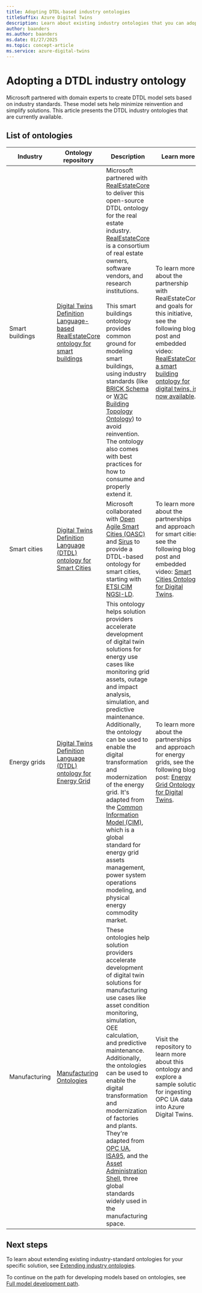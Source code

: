 ```yaml
---
title: Adopting DTDL-based industry ontologies
titleSuffix: Azure Digital Twins
description: Learn about existing industry ontologies that you can adopt for Azure Digital Twins
author: baanders
ms.author: baanders
ms.date: 01/27/2025
ms.topic: concept-article
ms.service: azure-digital-twins
---
```


# Adopting a DTDL industry ontology

Microsoft partnered with domain experts to create DTDL model sets based on industry standards. These model sets help minimize reinvention and simplify solutions. This article presents the DTDL industry ontologies that are currently available.

## List of ontologies

| Industry | Ontology repository | Description | Learn more |
|  --- |  --- |  --- | --- |
| Smart buildings | [Digital Twins Definition Language-based RealEstateCore ontology for smart buildings](https://github.com/Azure/opendigitaltwins-building) | Microsoft partnered with [RealEstateCore](https://www.realestatecore.io/) to deliver this open-source DTDL ontology for the real estate industry. [RealEstateCore](https://www.realestatecore.io/) is a consortium of real estate owners, software vendors, and research institutions.<br><br>This smart buildings ontology provides common ground for modeling smart buildings, using industry standards (like [BRICK Schema](https://ontology.brickschema.org/) or [W3C Building Topology Ontology](https://w3c-lbd-cg.github.io/bot/index.html)) to avoid reinvention. The ontology also comes with best practices for how to consume and properly extend it. | To learn more about the partnership with RealEstateCore and goals for this initiative, see the following blog post and embedded video: [RealEstateCore, a smart building ontology for digital twins, is now available](https://techcommunity.microsoft.com/t5/internet-of-things/realestatecore-a-smart-building-ontology-for-digital-twins-is/ba-p/1914794). |
| Smart cities | [Digital Twins Definition Language (DTDL) ontology for Smart Cities](https://github.com/Azure/opendigitaltwins-smartcities) | Microsoft collaborated with [Open Agile Smart Cities (OASC)](https://oascities.org/) and [Sirus](https://sirus.be/) to provide a DTDL-based ontology for smart cities, starting with [ETSI CIM NGSI-LD](https://www.etsi.org/committee/cim). | To learn more about the partnerships and approach for smart cities, see the following blog post and embedded video: [Smart Cities Ontology for Digital Twins](https://techcommunity.microsoft.com/t5/internet-of-things/smart-cities-ontology-for-digital-twins/ba-p/2166585). |
| Energy grids | [Digital Twins Definition Language (DTDL) ontology for Energy Grid](https://github.com/Azure/opendigitaltwins-energygrid/) | This ontology helps solution providers accelerate development of digital twin solutions for energy use cases like monitoring grid assets, outage and impact analysis, simulation, and predictive maintenance. Additionally, the ontology can be used to enable the digital transformation and modernization of the energy grid. It's adapted from the [Common Information Model (CIM)](https://en.wikipedia.org/wiki/Common_Information_Model_%28electricity%29), which is a global standard for energy grid assets management, power system operations modeling, and physical energy commodity market. | To learn more about the partnerships and approach for energy grids, see the following blog post: [Energy Grid Ontology for Digital Twins](https://techcommunity.microsoft.com/t5/internet-of-things/energy-grid-ontology-for-digital-twins-is-now-available/ba-p/2325134). |
| Manufacturing | [Manufacturing Ontologies](https://github.com/digitaltwinconsortium/ManufacturingOntologies) | These ontologies help solution providers accelerate development of digital twin solutions for manufacturing use cases like asset condition monitoring, simulation, OEE calculation, and predictive maintenance. Additionally, the ontologies can be used to enable the digital transformation and modernization of factories and plants. They're adapted from [OPC UA](https://opcfoundation.org), [ISA95](https://www.isa.org/standards-and-publications/isa-standards/isa-standards-committees/isa95), and the [Asset Administration Shell](https://reference.opcfoundation.org/I4AAS/v100/docs/4.1), three global standards widely used in the manufacturing space. | Visit the repository to learn more about this ontology and explore a sample solution for ingesting OPC UA data into Azure Digital Twins. |

## Next steps

To learn about extending existing industry-standard ontologies for your specific solution, see [Extending industry ontologies](concepts-ontologies-extend.md).

To continue on the path for developing models based on ontologies, see [Full model development path](concepts-ontologies.md#full-model-development-path).